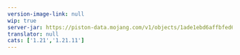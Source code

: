 ```yaml
---
version-image-link: null
wip: true
server-jar: https://piston-data.mojang.com/v1/objects/1ade1ebd6affbfed6dbfb2ce8864cf19efed07ba/server.jar
translator: null
cats: ['1.21','1.21.11']
---
```

